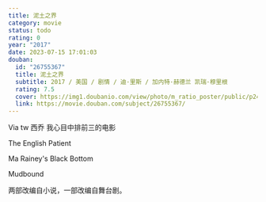 ```yaml
---
title: 泥土之界
category: movie
status: todo
rating: 0
year: "2017"
date: 2023-07-15 17:01:03
douban:
  id: "26755367"
  title: 泥土之界
  subtitle: 2017 / 美国 / 剧情 / 迪·里斯 / 加内特·赫德兰 凯瑞·穆里根
  rating: 7.5
  cover: https://img1.doubanio.com/view/photo/m_ratio_poster/public/p2495564079.jpg
  link: https://movie.douban.com/subject/26755367/
---
```


Via tw 西乔 我心目中排前三的电影

The English Patient

Ma Rainey's Black Bottom

Mudbound

两部改编自小说，一部改编自舞台剧。
